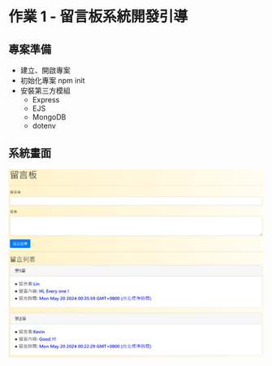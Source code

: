 # 作業 1 - 留言板系統開發引導
## 專案準備
* 建立、開啟專案
* 初始化專案 npm init
* 安裝第三方模組
  * Express
  * EJS
  * MongoDB
  * dotenv

## 系統畫面
![alt text](MessageBoard_Preview.png)

